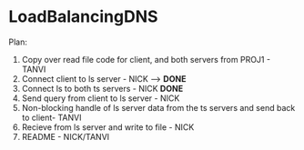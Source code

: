 # LoadBalancingDNS

Plan:
1. Copy over read file code for client, and both servers from PROJ1 - TANVI
2. Connect client to ls server - NICK --> **DONE**
3. Connect ls to both ts servers - NICK **DONE**
4. Send query from client to ls server - NICK
5. Non-blocking handle of ls server data from the ts servers and send back to client- TANVI
6. Recieve from ls server and write to file - NICK
7. README - NICK/TANVI 
